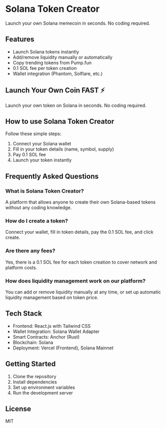 # Solana Token Creator

Launch your own Solana memecoin in seconds. No coding required.

## Features

- Launch Solana tokens instantly
- Add/remove liquidity manually or automatically
- Copy trending tokens from Pump.fun
- 0.1 SOL fee per token creation
- Wallet integration (Phantom, Solflare, etc.)

## Launch Your Own Coin FAST ⚡

Launch your own token on Solana in seconds. No coding required.

## How to use Solana Token Creator

Follow these simple steps:
1. Connect your Solana wallet
2. Fill in your token details (name, symbol, supply)
3. Pay 0.1 SOL fee
4. Launch your token instantly

## Frequently Asked Questions

### What is Solana Token Creator?
A platform that allows anyone to create their own Solana-based tokens without any coding knowledge.

### How do I create a token?
Connect your wallet, fill in token details, pay the 0.1 SOL fee, and click create.

### Are there any fees?
Yes, there is a 0.1 SOL fee for each token creation to cover network and platform costs.

### How does liquidity management work on our platform?
You can add or remove liquidity manually at any time, or set up automatic liquidity management based on token price.

## Tech Stack

- Frontend: React.js with Tailwind CSS
- Wallet Integration: Solana Wallet Adapter
- Smart Contracts: Anchor (Rust)
- Blockchain: Solana
- Deployment: Vercel (Frontend), Solana Mainnet

## Getting Started

1. Clone the repository
2. Install dependencies
3. Set up environment variables
4. Run the development server

## License

MIT
